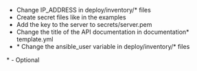 * Change IP_ADDRESS in deploy/inventory/* files
* Create secret files like in the examples
* Add the key to the server to secrets/server.pem
* Change the title of the API documentation in documentation* template.yml
* \* Change the ansible_user variable in deploy/inventory/* files

\* - Optional
